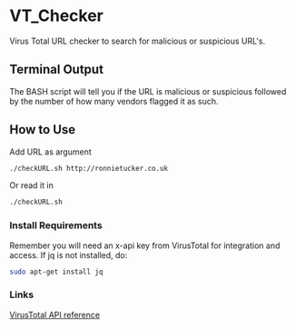 # VT_Checker

Virus Total URL checker to search for malicious or suspicious URL's.

## Terminal Output

The BASH script will tell you if the URL is malicious or suspicious followed by the number of how many vendors flagged it as such.

## How to Use

Add URL as argument
```bash
./checkURL.sh http://ronnietucker.co.uk
```
Or read it in 
```bash
./checkURL.sh
```

### Install Requirements

Remember you will need an x-api key from VirusTotal for integration and access.
If jq is not installed, do:
```bash
sudo apt-get install jq
```

### Links

[VirusTotal API reference](https://docs.virustotal.com/reference/scan-url)

